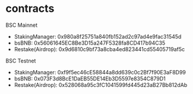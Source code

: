 # contracts

BSC Mainnet
- StakingManager: 0x980a8f25751a840fb152ad2c97ad4e9fac31545d
- bsBNB: 0x56061645EC8Be3D15a247F5328fa8CD417b94C35
- Restake(Airdrop): 0x9d6810c9bf73a8cba4ed823441cd55405719af5c

BSC Testnet
- StakingManager: 0xf9f5ec46cE58844a8dd639c0c2Bf7f90E3aF8D99
- bsBNB: 0x073F3d8BcE1DaEB55DE14Eb3D5597e8354C879D1
- Restake(Airdrop): 0x528068a95c3fC1041599fd445d23aB27Bb812dAb
